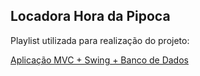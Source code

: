 <h2>Locadora Hora da Pipoca</h2>
<p>Playlist utilizada para realização do projeto: </p>
  <a href="https://www.youtube.com/playlist?list=PLdvD02W3316JtVoctAc_Dg_1PefHgaFYI">Aplicação MVC + Swing + Banco de Dados</a>
